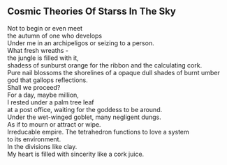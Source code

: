 Cosmic Theories Of Starss In The Sky
------------------------------------
Not to begin or even meet  
the autumn of one who develops  
Under me in an archipeligos or seizing to a person.  
What fresh wreaths -  
the jungle is filled with it,  
shadess of sunburst orange for the ribbon and the calculating cork.  
Pure nail blossoms the shorelines of a opaque dull shades of burnt umber god that gallops reflections.  
Shall we proceed?  
For a day, maybe million,  
I rested under a palm tree leaf  
at a post office, waiting for the goddess to be around.  
Under the wet-winged goblet, many negligent dungs.  
As if to mourn or attract or wipe.  
Irreducable empire. The tetrahedron functions to love a system  
to its environment.  
In the divisions like clay.  
My heart is filled with sincerity like a cork juice.  
